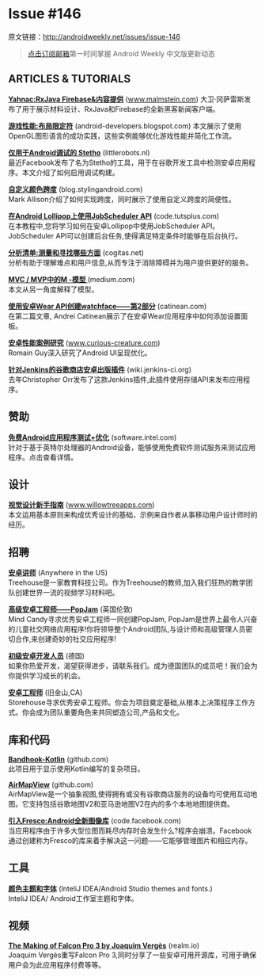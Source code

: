 # Issue #146

>
原文链接：<http://androidweekly.net/issues/issue-146>

> [点击订阅邮箱](http://tinyletter.com/androidweeklycn)第一时间掌握 Android Weekly 中文版更新动态

## ARTICLES & TUTORIALS

**[Yahnac:RxJava Firebase&内容提供](http://www.malmstein.com/blog/2015/03/28/introducing-yahnac-where-rxjava-meets-content-providers/)** (www.malmstein.com) 
大卫·冈萨雷斯发布了用于展示材料设计、RxJava和Firebase的全新黑客新闻客户端。

**[游戏性能:布局限定符](http://android-developers.blogspot.com/2015/03/today-we-want-to-share-some-best.html)** (android-developers.blogspot.com) 
本文展示了使用OpenGL图形语言的成功实践，这些实例能够优化游戏性能并简化工作流。

**[仅用于Android调试的 Stetho](http://littlerobots.nl/blog/stetho-for-android-debug-builds-only/)** (littlerobots.nl)   
最近Facebook发布了名为Stetho的工具，用于在谷歌开发工具中检测安卓应用程序。本文介绍了如何启用调试构建。

**[自定义颜色跨度](https://blog.stylingandroid.com/custom-colour-spans/)** (blog.stylingandroid.com)   
Mark Allison介绍了如何实现跨度，同时展示了使用自定义跨度的简便性。
  
**[在Android Lollipop上使用JobScheduler API](http://code.tutsplus.com/tutorials/using-the-jobscheduler-api-on-android-lollipop--cms-23562)** (code.tutsplus.com)   
在本教程中,您将学习如何在安卓Lollipop中使用JobScheduler API。JobScheduler API可以创建后台任务,使得满足特定条件时能够在后台执行。

**[分析清单:测量和寻找哪些方面](http://cogitas.net/blog/2015/03/27/the-analytics-checklist-what-to-measure-and-look-for/)** (cogitas.net)   
分析有助于理解难点和用户信息,从而专注于消除障碍并为用户提供更好的服务。
 
**[MVC / MVP中的M -模型 ](https://medium.com/@artem_zin/m-model-from-mvc-mvp-in-android-flow-and-mortar-bd1e50c45395)** (medium.com)   
本文从另一角度解释了模型。
 
**[使用安卓Wear API创建watchface——第2部分](http://catinean.com/2015/03/28/creating-a-watch-face-with-android-wear-api-part-2/)** (catinean.com)   
在第二篇文章, Andrei Catinean展示了在安卓Wear应用程序中如何添加设置面板。
 
**[安卓性能案例研究](http://www.curious-creature.com/2015/03/25/android-performance-case-study-follow-up/)** (www.curious-creature.com)   
Romain Guy深入研究了Android UI呈现优化。
 
**[针对Jenkins的谷歌商店安卓出版插件](https://wiki.jenkins-ci.org/display/JENKINS/Google+Play+Android+Publisher+Plugin)** (wiki.jenkins-ci.org)   
去年Christopher Orr发布了这款Jenkins插件,此插件使用存储API来发布应用程序。


## 赞助

**[免费Android应用程序测试+优化](hhttps://software.intel.com/en-us/android/app-testing?utm_source=Android+Weekly&utm_medium=Banner+Ad&utm_campaign=Android+ASMO+Q2-15+Android+Weekly&utm_content=General+Developers+sponsored+post)** (software.intel.com)    
针对于基于英特尔处理器的Android设备，能够使用免费软件测试服务来测试应用程序。点击查看详情。

## 设计

**[视觉设计新手指南](http://www.willowtreeapps.com/blog/a-beginners-guide-to-great-visual-design-of-mobile-apps/)** (www.willowtreeapps.com)   
本文运用基本原则来构成优秀设计的基础，示例来自作者从事移动用户设计师时的经历。
  

## 招聘

**[安卓讲师](https://teamtreehouse.com/jobs/at-treehouse-ebed6e78-fc74-40f2-aad2-aee0fb682613)** (Anywhere in the US)   
Treehouse是一家教育科技公司。作为Treehouse的教师,加入我们狂热的教学团队创建世界一流的视频学习材料吧。

**[高级安卓工程师——PopJam](http://mindcandy.com/careers/open-roles?nl=1&jvi=obFI0fwi,Job&jvs=Android_Weekly)** (英国伦敦)       
Mind Candy寻求优秀安卓工程师一同创建PopJam, PopJam是世界上最令人兴奋的儿童社交网络应用程序!你将领导整个Android团队,与设计师和高级管理人员密切合作,来创建奇妙的社交应用程序!

**[初级安卓开发人员](http://www.appcom-interactive.de/karriere/)** (德国)       
如果你热爱开发，渴望获得进步，请联系我们。成为德国团队的成员吧！我们会为你提供学习成长的机会。

**[安卓工程师](https://www.storehouse.co/jobs/android-developer)** (旧金山,CA)       
Storehouse寻求优秀安卓工程师。你会为项目奠定基础,从根本上决策程序工作方式。你会成为团队重要角色来共同塑造公司,产品和文化。

## 库和代码

**[Bandhook-Kotlin](https://github.com/antoniolg/Bandhook-Kotlin)** (github.com)       
此项目用于显示使用Kotlin编写的复杂项目。

**[AirMapView](https://github.com/airbnb/AirMapView)** (github.com)       
AirMapView是一个抽象视图,使得拥有或没有谷歌商店服务的设备均可使用互动地图。它支持包括谷歌地图V2和亚马逊地图V2在内的多个本地地图提供商。

**[引入Fresco:Android全新图像库](https://code.facebook.com/posts/366199913563917/introducing-fresco-a-new-image-library-for-android/)** (code.facebook.com)       
当应用程序由于许多大型位图而耗尽内存时会发生什么?程序会崩溃。Facebook通过创建称为Fresco的库来着手解决这一问题——它能够管理图片和相应内存。

## 工具 

**[颜色主题和字体](http://www.ideacolorthemes.org/home/)** (InteliJ IDEA/Android Studio themes and fonts.)    
InteliJ IDEA/ Android工作室主题和字体。

## 视频 

**[The Making of Falcon Pro 3 by Joaquim Vergès](http://realm.io/news/joaquim-verges-making-falcon-pro-3/)** (realm.io)    
Joaquim Vergès重写Falcon Pro 3,同时分享了一些安卓可用开源库，可用于确保用户会为此应用程序付费等等。